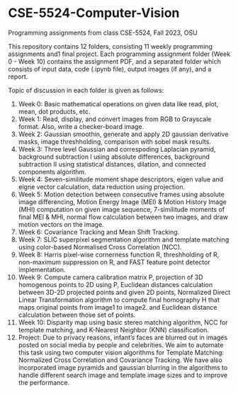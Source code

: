 # CSE-5524-Computer-Vision
Programming assignments from class CSE-5524, Fall 2023, OSU

This repository contains 12 folders, consisting 11 weekly programming assignments and1 final project. Each programming assignment folder (Week 0 - Week 10) contains the assignment PDF, and a separated folder which consists of input data, code (.ipynb file), output images (if any), and a report.

Topic of discussion in each folder is given as follows:

1. Week 0: Basic mathematical operations on given data like read, plot, mean, dot products, etc.
2. Week 1: Read, display, and convert images from RGB to Grayscale format. Also, write a checker-board image.
3. Week 2: Gaussian smoothin, generate and apply 2D gaussian derivative masks, image threshholding, comparison with sobel mask results.
4. Week 3: Three level Gaussian and correspoding Laplacian pyramid, background subtraction I using absolute differences, background subtraction II using statistical distances, dilation, and connected components algorithm.
5. Week 4: Seven-similitude moment shape descriptors, eigen value and eigne vector calculation, data reduction using projection.
6. Week 5: Motion detection between consecutive frames using absolute image differencing, Motion Energy Image (MEI) & Motion History Image (MHI) computation on given image sequence, 7-similitude moments of final MEI & MHI, normal flow calculation between two images, and draw motion vectors on the image.
7. Week 6: Covariance Tracking and Mean Shift Tracking.
8. Week 7: SLIC superpixel segmentation algorithm and template matching using color-based Normalised Cross Correlation (NCC).
9. Week 8: Harris pixel-wise cornerness function R, threshholding of R, non-maximum suppression on R, and FAST feature point detector implementation.
10. Week 9: Compute camera calibration matrix P, projection of 3D homogenous points to 2D using P, Euclidean distances calculation between 3D-2D projected points and given 2D points, Normalized Direct Linear Transformation algorithm to compute final homography H that maps original points from image1 to image2. and Euclidean distance calculation between those set of points.
11. Week 10: Disparity map using basic stereo matching algorithm, NCC for template matching, and K-Nearest Neighbor (KNN) classification.
12. Project: Due to privacy reasons, infant’s faces are blurred out in images posted on social media by people and celebrities. We aim to automate this task using two computer vision algorithms for Template Matching: Normalized Cross Correlation and Covariance Tracking. We have also incorporated image pyramids and gaussian blurring in the algorithms to handle different search image and template image sizes and to improve the performance.
